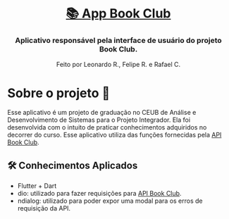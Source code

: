 <h1 align="center">
    <a href="#" alt="Api Book Club 📚"> 📚 App Book Club </a>
</h1>

<h3 align="center">
    Aplicativo responsável pela interface de usuário do projeto Book Club.
</h3>

<p align="center">
  Feito por Leonardo R., Felipe R. e Rafael C.
</p>

# Sobre o projeto 🤔

Esse aplicativo é um projeto de graduação no CEUB de Análise e Desenvolvimento de Sistemas para o Projeto Integrador. Ela foi desenvolvida com o intuito de praticar conhecimentos adquiridos no decorrer do curso. Esse aplicativo utiliza das funções fornecidas pela [API Book Club](https://github.com/Lramosdlima/api-book-club).

## 🛠 Conhecimentos Aplicados

- Flutter + Dart
- dio: utilizado para fazer requisições para [API Book Club](https://github.com/Lramosdlima/api-book-club).
- ndialog: utilizado para poder expor uma modal para os erros de requisição da API.
